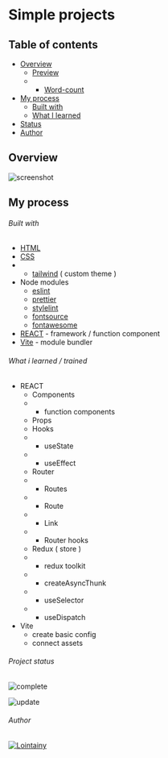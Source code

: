 # Simple projects

## Table of contents

- [Overview](#overview)
  - [Preview](https://simple-projects-react-lointainy.netlify.app/)
  - - [Word-count](https://simple-projects-react-lointainy.netlify.app/)
- [My process](#my-process)
  - [Built with](#built-with)
  - [What I learned](#what-i-learned)
- [Status](#project-status)
- [Author](#author)

## Overview

![screenshot](./design/desktop-preview.jpg)

## My process

###### Built with

- [HTML](https://developer.mozilla.org/en-US/docs/Web/HTML)
- [CSS](https://developer.mozilla.org/en-US/docs/Web/CSS)
- - [tailwind](https://tailwindcss.com) ( custom theme )
- Node modules
  - [eslint](https://eslint.org/)
  - [prettier](https://prettier.io/)
  - [stylelint](https://stylelint.io/)
  - [fontsource](https://fontsource.org/docs/getting-started)
  - [fontawesome](https://fontawesome.com/)
- [REACT](https://reactjs.org/) - framework / function component
- [Vite](https://vitejs.dev/) - module bundler

###### What i learned / trained

- REACT
  - Components
  - - function components
  - Props
  - Hooks
  - - useState
  - - useEffect
  - Router
  - - Routes
  - - Route
  - - Link
  - - Router hooks
  - Redux ( store )
  - - redux toolkit
  - - createAsyncThunk
  - - useSelector
  - - useDispatch
- Vite
  - create basic config
  - connect assets

###### Project status

![complete](https://img.shields.io/badge/project_created:-02.09.2022-333?style=for-the-badge&labelColor=e7901f)

![update](https://img.shields.io/badge/last_update:-02.09.22-333?style=for-the-badge&labelColor=1fe783)

###### Author

[![Lointainy](https://img.shields.io/badge/-lointainy-333?style=for-the-badge&logo=github&&logoColor=FFF)](https://github.com/Lointainy)

